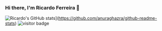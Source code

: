 ### Hi there, I'm Ricardo Ferreira 👋

![Ricardo's GitHub stats](https://github-readme-stats.vercel.app/api?username=RicardoFz)](https://github.com/anuraghazra/github-readme-stats)
![visitor badge](https://visitor-badge.glitch.me/badge?page_id=RicardoFz.RicardoFz)
